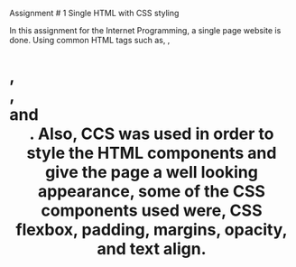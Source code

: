 Assignment # 1   Single HTML with CSS styling

In this assignment for the Internet Programming, a single page website is done. Using common HTML tags such as, <a>, <h1>, <section>, <div> and <header>. Also, CCS was used in order to style the HTML components and give the page a well looking appearance, some of the CSS components used were, CSS flexbox, padding, margins, opacity, and text align. 
